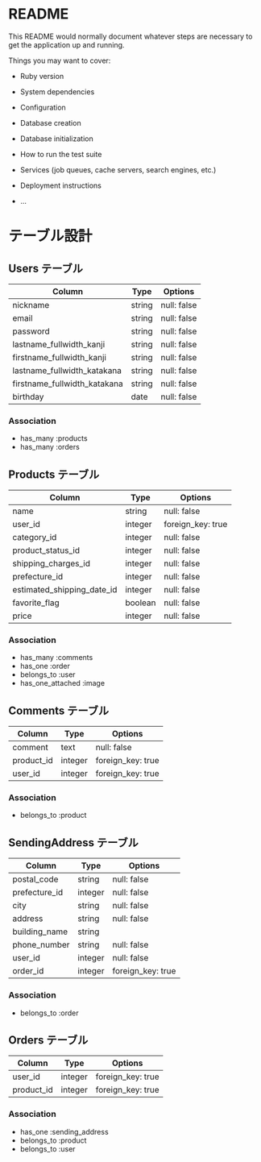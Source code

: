 # README

This README would normally document whatever steps are necessary to get the
application up and running.

Things you may want to cover:

* Ruby version

* System dependencies

* Configuration

* Database creation

* Database initialization

* How to run the test suite

* Services (job queues, cache servers, search engines, etc.)

* Deployment instructions

* ...

# テーブル設計

## Users テーブル

| Column                       | Type   | Options     |
| ---------------------------- | ------ | ----------- |
| nickname                     | string | null: false |
| email                        | string | null: false |
| password                     | string | null: false |
| lastname_fullwidth_kanji     | string | null: false |
| firstname_fullwidth_kanji    | string | null: false |
| lastname_fullwidth_katakana  | string | null: false |
| firstname_fullwidth_katakana | string | null: false |
| birthday                     | date   | null: false |

### Association

- has_many  :products
- has_many  :orders


## Products テーブル

| Column                     | Type    | Options           |
| -------------------------- | ------- | ----------------- |
| name                       | string  | null: false       |
| user_id                    | integer | foreign_key: true |
| category_id                | integer | null: false       |
| product_status_id          | integer | null: false       |
| shipping_charges_id        | integer | null: false       |
| prefecture_id              | integer | null: false       |
| estimated_shipping_date_id | integer | null: false       |
| favorite_flag              | boolean | null: false       |
| price                      | integer | null: false       |

### Association

- has_many   :comments
- has_one    :order
- belongs_to :user
- has_one_attached :image


## Comments テーブル

| Column     | Type    | Options           |
| ---------- | ------- | ----------------- |
| comment    | text    | null: false       |
| product_id | integer | foreign_key: true |
| user_id    | integer | foreign_key: true |

### Association

- belongs_to :product


## SendingAddress テーブル

| Column        | Type    | Options           |
| ------------- | ------- | ----------------- |
| postal_code   | string  | null: false       |
| prefecture_id | integer | null: false       |
| city          | string  | null: false       |
| address       | string  | null: false       |
| building_name | string  |                   |
| phone_number  | string  | null: false       |
| user_id       | integer | null: false       |
| order_id      | integer | foreign_key: true |

### Association

- belongs_to :order


## Orders テーブル

| Column             | Type    | Options           |
| ------------------ | ------- | ----------------- |
| user_id            | integer | foreign_key: true |
| product_id         | integer | foreign_key: true |

### Association

- has_one    :sending_address
- belongs_to :product
- belongs_to :user
